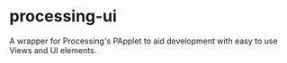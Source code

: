 # processing-ui
A wrapper for Processing's PApplet to aid development with easy to use Views and UI elements.
